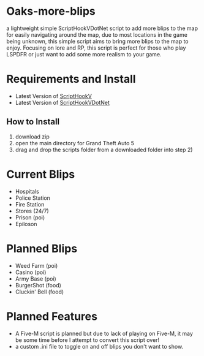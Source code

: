 # Oaks-more-blips
a lightweight simple ScriptHookVDotNet script to add more blips to the map for easily navigating around the map, due to most locations in the game being unknown, this simple script aims to bring more blips to the map to enjoy.
Focusing on lore and RP, this script is perfect for those who play LSPDFR or just want to add some more realism to your game.

# Requirements and Install
- Latest Version of [ScriptHookV](https://www.dev-c.com/gtav/scripthookv/)
- Latest Version of [ScriptHookVDotNet](https://github.com/scripthookvdotnet/scripthookvdotnet/releases)
## How to Install
1) download zip
2) open the main directory for Grand Theft Auto 5
3) drag and drop the scripts folder from a downloaded folder into step 2) 

# Current Blips
- Hospitals
- Police Station
- Fire Station
- Stores (24/7)
- Prison (poi)
- Epiloson

# Planned Blips
- Weed Farm (poi)
- Casino (poi)
- Army Base (poi)
- BurgerShot (food)
- Cluckin' Bell (food)

# Planned Features
- A Five-M script is planned but due to lack of playing on Five-M, it may be some time before I attempt to convert this script over!
- a custom .ini file to toggle on and off blips you don't want to show.
